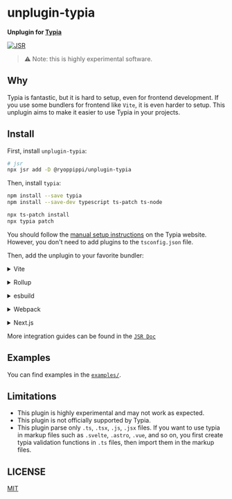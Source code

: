 # unplugin-typia

**Unplugin for [Typia](https://typia.io/)**

[![JSR](https://jsr.io/badges/@ryoppippi/unplugin-typia)](https://jsr.io/@ryoppippi/unplugin-typia)

> ⚠️ Note: this is highly experimental software.

## Why

Typia is fantastic, but it is hard to setup, even for frontend development.
If you use some bundlers for frontend like `Vite`, it is even harder to setup.
This unplugin aims to make it easier to use Typia in your projects.

## Install

First, install `unplugin-typia`:

```bash
# jsr
npx jsr add -D @ryoppippi/unplugin-typia
```

Then, install `typia`:

```bash
npm install --save typia
npm install --save-dev typescript ts-patch ts-node

npx ts-patch install
npx typia patch
```

You should follow the [manual setup instructions](https://typia.io/docs/setup/#manual-setup) on the Typia website.
However, you don't need to add plugins to the `tsconfig.json` file.

Then, add the unplugin to your favorite bundler:

<details>
<summary>Vite</summary><br>

```ts
// vite.config.ts
import UnpluginTypia from '@ryoppippi/unplugin-typia/vite';

export default defineConfig({
	plugins: [
		UnpluginTypia({ /* options */ }),
	],
});
```

Example: [`playground/`](./playground/)

<br></details>

<details>
<summary>Rollup</summary><br>

```ts
// rollup.config.js
import UnpluginTypia from '@ryoppippi/unplugin-typia/rollup';

export default {
	plugins: [
		UnpluginTypia({ /* options */ }),
	],
};
```

<br></details>

<details>
<summary>esbuild</summary><br>

```ts
// esbuild.config.js
import { build } from 'esbuild';
import UnpluginTypia from '@ryoppippi/unplugin-typia/esbuild';

export default {
	plugins: [
		UnpluginTypia({ /* options */ }),
	],
};
```

<br></details>

<details>
<summary>Webpack</summary><br>

```ts
// webpack.config.js
const UnpluginTypia = require('@ryoppippi/unplugin-typia/webpack');

module.exports = {
	plugins: [
		UnpluginTypia({ /* options */ }),
	],
};
```

<br></details>

<details>
<summary>Next.js</summary><br>

```js
// next.config.mjs
import unTypiaNext from 'unplugin-typia/next';

/** @type {import('next').NextConfig} */
const config = {};

export default unTypiaNext(config);
```

<br></details>

More integration guides can be found in the [`JSR Doc`](https://jsr.io/@ryoppippi/unplugin-typia/doc)

## Examples

You can find examples in the [`examples/`](https://github.com/ryoppippi/unplugin-typia/tree/main/examples).

## Limitations

- This plugin is highly experimental and may not work as expected.
- This plugin is not officially supported by Typia.
- This plugin parse only `.ts`, `.tsx`, `.js`, `.jsx` files. If you want to use typia in markup files such as `.svelte`, `.astro`, `.vue`, and so on, you first create typia validation functions in `.ts` files, then import them in the markup files.

## LICENSE

[MIT](./LICENSE)
